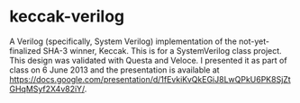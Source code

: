 keccak-verilog
==============

A Verilog (specifically, System Verilog) implementation of the not-yet-finalized SHA-3 winner, Keccak. This is for a SystemVerilog class project. This design was validated with Questa and Veloce. I presented it as part of class on 6 June 2013 and the presentation is available at https://docs.google.com/presentation/d/1fEvkiKvQkEGiJ8LwQPkU6PK8SjZtGHqMSyf2X4v82iY/.
